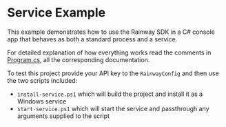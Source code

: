# Service Example

This example demonstrates how to use the Rainway SDK in a C# console app that behaves as both a standard process and a service.

For detailed explanation of how everything works read the comments in [Program.cs](Program.cs#L11), all the corresponding documentation.

To test this project provide your API key to the `RainwayConfig` and then use the two scripts included:
- `install-service.ps1` which will build the project and install it as a Windows service
- `start-service.ps1` which will start the service and passthrough any arguments supplied to the script

